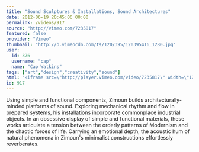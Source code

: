 ```yaml
---
title: "Sound Sculptures & Installations, Sound Architectures"
date: 2012-06-19 20:45:06 00:00
permalink: /videos/917
source: "http://vimeo.com/7235817"
featured: false
provider: "Vimeo"
thumbnail: "http://b.vimeocdn.com/ts/120/395/120395416_1280.jpg"
user:
  id: 376
  username: "cap"
  name: "Cap Watkins"
tags: ["art","design","creativity","sound"]
html: "<iframe src=\"http://player.vimeo.com/video/7235817\" width=\"1280\" height=\"720\" frameborder=\"0\" webkitAllowFullScreen mozallowfullscreen allowFullScreen></iframe>"
id: 917
---
```


Using simple and functional components, Zimoun builds architecturally-minded platforms of sound. Exploring mechanical rhythm and flow in prepared systems, his installations incorporate commonplace industrial objects. In an obsessive display of simple and functional materials, these works articulate a tension between the orderly patterns of Modernism and the chaotic forces of life. Carrying an emotional depth, the acoustic hum of natural phenomena in Zimoun's minimalist constructions effortlessly reverberates.